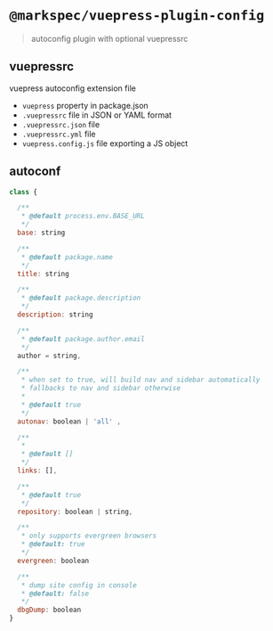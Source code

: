 # `@markspec/vuepress-plugin-config`

> autoconfig plugin with optional vuepressrc

## vuepressrc

vuepress autoconfig extension file

- `vuepress` property in package.json
- `.vuepressrc` file in JSON or YAML format
- `.vuepressrc.json` file
- `.vuepressrc.yml` file
- `vuepress.config.js` file exporting a JS object

## autoconf

```javascript
class {

  /**
   * @default process.env.BASE_URL
   */
  base: string

  /**
   * @default package.name
   */
  title: string

  /**
   * @default package.description
   */
  description: string

  /**
   * @default package.author.email
   */
  author = string,

  /**
   * when set to true, will build nav and sidebar automatically
   * fallbacks to nav and sidebar otherwise
   *
   * @default true
   */
  autonav: boolean | 'all' ,

  /**
   * 
   * @default []
   */
  links: [],

  /**
   * @default true
   */
  repository: boolean | string,

  /**
   * only supports evergreen browsers
   * @default: true
   */
  evergreen: boolean

  /**
   * dump site config in console
   * @default: false
   */
  dbgDump: boolean
}
```
